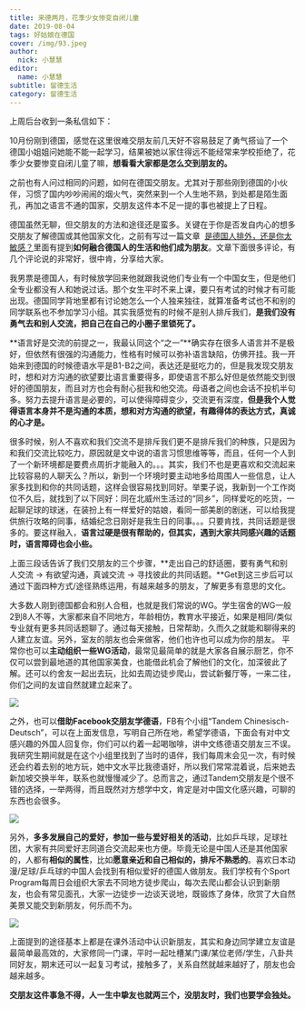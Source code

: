 ```yaml
---
title: 来德两月，花季少女惨变自闭儿童
date: 2019-08-04
tags: 好姑娘在德国
cover: /img/93.jpeg
author: 
  nick: 小慧慧
editor: 
  name: 小慧慧
subtitle: 留德生活
category: 留德生活
---
```




上周后台收到一条私信如下：



10月份刚到德国，感觉在这里很难交朋友前几天好不容易鼓足了勇气搭讪了一个德国小姐姐问她能不能一起学习，结果被她以家住得远不能经常来学校拒绝了，花季少女要惨变自闭儿童了嘛，**想看看大家都是怎么交到朋友的。**



之前也有人问过相同的问题，如何在德国交朋友。尤其对于那些刚到德国的小伙伴，习惯了国内吵吵闹闹的烟火气，突然来到一个人生地不熟，到处都是陌生面孔，再加之语言不通的国家，交朋友这件本不足一提的事也被提上了日程。



德国虽然无聊，但交朋友的方法和途径还是蛮多。关键在于你是否发自内心的想多交朋友了解德国或其他国家文化，之前有写过一篇文章  [是德国人排外，还是你太敏感？](http://mp.weixin.qq.com/s?__biz=MzI0OTE4MTY1Ng==&amp;mid=2649564193&amp;idx=1&amp;sn=7aef39c3b51e1206e3131f5066a79348&amp;chksm=f18ce096c6fb69801c91da03eebb125a11287b87d4acd7f4a34782ff04673da03ac1b5631c1a&amp;scene=21#wechat_redirect)里面有提到**如何融合德国人的生活和他们成为朋友**。文章下面很多评论，有几个评论说的非常好，很中肯，分享给大家。





我男票是德国人，有时候放学回来他就跟我说他们专业有一个中国女生，但是他们全专业都没有人和她说过话。那个女生平时不来上课，要只有考试的时候才有可能出现。德国同学背地里都有讨论她怎么一个人独来独往，就算准备考试也不和别的同学联系也不参加学习小组。其实我感觉有的时候不是别人排斥我们，**是我们没有勇气去和别人交流，把自己在自己的小圈子里锁死了。**


**语言好是交流的前提之一，我最认同这个“之一”**确实存在很多人语言并不是极好，但依然有很强的沟通能力，性格有时候可以弥补语言缺陷，仿佛开挂。我一开始来到德国的时候德语水平是B1-B2之间，表达还是挺吃力的，但是我发现交朋友时，想和对方沟通的欲望要比语言重要得多，即使语言不那么好但是依然能交到很好的德国朋友，而且对方也会有耐心挺我和他交流。母语者之间也会话不投机半句多。努力去提升语言是必要的，可以使得障碍变少，交流更有深度，**但是我个人觉得语言本身并不是沟通的本质，<strong>想和对方沟通的欲望，有趣得体的表达方式，真诚的心才是。**</strong>



很多时候，别人不喜欢和我们交流不是排斥我们更不是排斥我们的种族，只是因为和我们交流比较吃力，原因就是文中说的语言习惯思维等等，而且，任何一个人到了一个新环境都是要费点周折才能融入的。。。其实，我们不也是更喜欢和交流起来比较容易的人聊天么？所以，新到一个环境时要主动地多给周围人一些信息，让人家多找到和你的共同话题，这样会很容易找到同好。举栗子说，我新到一个工作岗位不久后，就找到了以下同好：同在北威州生活过的“同乡”，同样爱吃的吃货，一起聊足球的球迷，在装扮上有一样爱好的姑娘，看同一部美剧的剧迷，可以给我提供旅行攻略的同事，结婚纪念日刚好是我生日的同事。。。只要肯找，共同话题是很多的。要这样融入，**语言过硬是很有帮助的，但其实，遇到大家共同感兴趣的话题时，语言障碍也会小些。**



上面三段话告诉了我们交朋友的三个步骤，**走出自己的舒适圈，要有勇气和别人交流 -&gt; 有欲望沟通，真诚交流 -&gt; 寻找彼此的共同话题。**Get到这三步后可以通过下面四种方式/途径熟练运用，有越来越多的朋友，了解更多有意思的文化。



大多数人刚到德国都会和别人合租，也就是我们常说的WG。学生宿舍的WG一般2到8人不等，大家都来自不同地方，年龄相仿，教育水平接近，如果是相同/类似专业就有更多共同话题聊了。通过每天接触，日常帮助，久而久之就能和聊得来的人建立友谊。另外，室友的朋友也会来做客，他们也许也可以成为你的朋友。 平常你也可以**主动组织一些WG活动**，最常见最简单的就是大家各自展示厨艺，你不仅可以尝到最地道的其他国家美食，也能借此机会了解他们的文化，加深彼此了解。还可以约舍友一起出去玩，比如去周边徒步爬山，尝试新餐厅等，一来二往，你们之间的友谊自然就建立起来了。

<img src="https://mmbiz.qpic.cn/mmbiz_jpg/rW3MWnUicJ7fQEEtMic3kSmvRhN6CY3yfueYia9EoVaYJn1iceg0O6tSmy0IIxueNCXfhZClNGL5bu85k73rGr1CXw/640?wx_fmt=jpeg" data-type="jpeg" data-w="940"/>

之外，也可以**借助Facebook交朋友学德语**，FB有个小组“Tandem Chinesisch-Deutsch”，可以在上面发信息，写明自己所在地，希望学德语，下面会有对中文感兴趣的外国人回复你，你们可以约着一起喝咖啡，讲中文练德语交朋友三不误。我研究生期间就是在这个小组里找到了当时的语伴，我们每周末会见一次，有时候还会约着去别的地方玩，她中文水平比我德语好，所以我们常常混着说，后来她去新加坡交换半年，联系也就慢慢减少了。总而言之，通过Tandem交朋友是个很不错的选择，一举两得，而且既然对方想学中文，肯定是对中国文化感兴趣，可聊的东西也会很多。

<img src="https://mmbiz.qpic.cn/mmbiz_jpg/rW3MWnUicJ7fQEEtMic3kSmvRhN6CY3yfuRTIA1IDYUFIJxLD6AjBichFO7SppI460RACHEmnxJSskpXKqOicYttmA/640?wx_fmt=jpeg" data-type="jpeg" data-w="940"/>

另外，**多多发展自己的爱好，参加一些与爱好相关的活动**，比如乒乓球，足球社团，大家有共同爱好志同道合交流起来也方便。毕竟无论是中国人还是其他国家的，人都有**相似的属性**，比如**愿意亲近和自己相似的，排斥不熟悉的**。喜欢日本动漫/足球/乒乓球的中国人会找到有相似爱好的德国人做朋友。我们学校有个Sport Program每周日会组织大家去不同地方徒步爬山，每次去爬山都会认识到新朋友，也会有常见面孔，大家一边徒步一边谈天说地，既锻炼了身体，欣赏了大自然美景又能交到新朋友，何乐而不为。

<img src="https://mmbiz.qpic.cn/mmbiz_jpg/rW3MWnUicJ7fQEEtMic3kSmvRhN6CY3yfuXFgUUvQFMcXgOR8ZJVgIIQicKgHic5mshTaB2yRmiawicAQGJLnbXKbiagQ/640?wx_fmt=jpeg" data-type="jpeg" data-w="940"/>

上面提到的途径基本上都是在课外活动中认识新朋友，其实和身边同学建立友谊是最简单最高效的，大家修同一门课，平时一起吐槽某门课/某位老师/学生，八卦共同好友，期末还可以一起复习考试，接触多了，关系自然就越来越好了，朋友也会越来越多。



**交朋友这件事急不得，人一生中挚友也就两三个，没朋友时，我们也要学会独处。**
